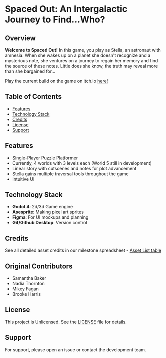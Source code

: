 
# Spaced Out: An Intergalactic Journey to Find...Who?

## Overview
**Welcome to Spaced Out!** 
In this game, you play as Stella, an astronaut with amnesia. When she wakes up on a planet she doesn't recognize and a mysterious note, she ventures on a journey to regain her memory and find the source of these notes. Little does she know, the truth may reveal more than she bargained for...

Play the current build on the game on itch.io [here!](https://appledcrab.itch.io/spaced-out)

## Table of Contents
- [Features](#features)
- [Technology Stack](#technology-stack)
- [Credits](#credits)
- [License](#license)
- [Support](#support)

## Features
- Single-Player Puzzle Platformer
- Currently, 4 worlds with 3 levels each (World 5 still in development)
- Linear story with cutscenes and notes for plot advancement
- Stella gains multiple traversal tools throughout the game
- Intuitive UI

## Technology Stack
- **Godot 4**: 2d/3d Game engine
- **Asesprite**: Making pixel art sprites
- **Figma**: For UI mockups and planning
- **Git/Github Desktop**: Version control

## Credits
See all detailed asset credits in our milestone spreadsheet - [Asset List table](https://docs.google.com/spreadsheets/d/18alNlSKitiUVPqLh6xRljBJ3f9imOX_Qw7n4bbHVulM/edit?usp=sharing)

## Original Contributors
- Samantha Baker
- Nadia Thornton
- Mikey Fagan
- Brooke Harris

## License
This project is Unlicensed. See the [LICENSE](LICENSE) file for details.

## Support
For support, please open an issue or contact the development team.
